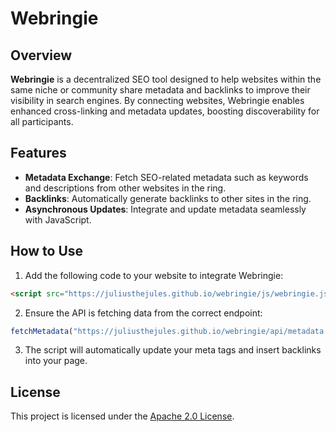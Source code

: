 # Webringie

## Overview
**Webringie** is a decentralized SEO tool designed to help websites within the same niche or community share metadata and backlinks to improve their visibility in search engines. By connecting websites, Webringie enables enhanced cross-linking and metadata updates, boosting discoverability for all participants.

## Features
- **Metadata Exchange**: Fetch SEO-related metadata such as keywords and descriptions from other websites in the ring.
- **Backlinks**: Automatically generate backlinks to other sites in the ring.
- **Asynchronous Updates**: Integrate and update metadata seamlessly with JavaScript.

## How to Use
1. Add the following code to your website to integrate Webringie:

```html
<script src="https://juliusthejules.github.io/webringie/js/webringie.js" defer></script>
```

2. Ensure the API is fetching data from the correct endpoint:

```javascript
fetchMetadata("https://juliusthejules.github.io/webringie/api/metadata.json");
```

3. The script will automatically update your meta tags and insert backlinks into your page.

## License
This project is licensed under the [Apache 2.0 License](LICENSE).